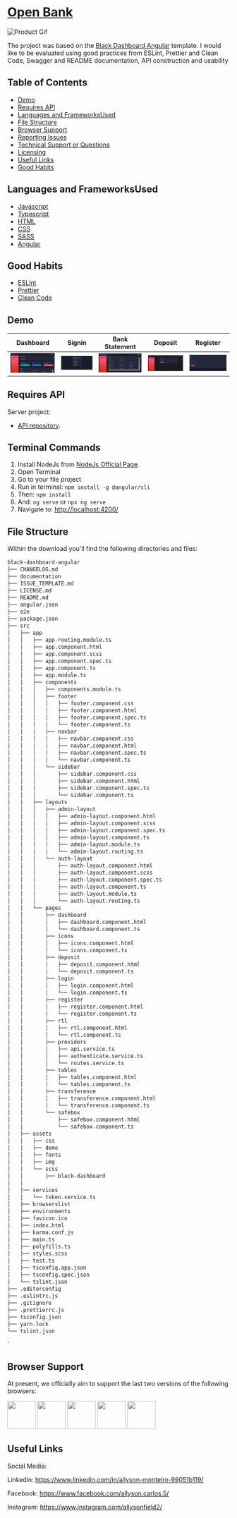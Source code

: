# [Open Bank](http://localhost:4200?ref=bda-readme) 





![Product Gif](https://raw.githubusercontent.com/allysonfield/public-assets/master/gifs/20201124_160303.gif)



The project was based on the [Black Dashboard Angular](https://www.creative-tim.com/product/black-dashboard-angular#) template. I would like to be evaluated using good practices from ESLint, Prettier and Clean Code, Swagger and README documentation, API construction and usability




## Table of Contents

<!-- * [Versions](#versions) -->
* [Demo](#demo)
* [Requires API](#requires-api)
* [Languages and Frameworks ​​Used](#languages-and-frameworks-used)
* [File Structure](#file-structure)
* [Browser Support](#browser-support)
* [Reporting Issues](#reporting-issues)
* [Technical Support or Questions](#technical-support-or-questions)
* [Licensing](#licensing)
* [Useful Links](#useful-links)
* [Good Habits](#good-habits)

## Languages and Frameworks ​​Used 

* [Javascript](https://developer.mozilla.org/pt-BR/docs/Web/JavaScript)
* [Typescript](https://www.typescriptlang.org/docs/)
* [HTML](https://devdocs.io/html/)
* [CSS](https://devdocs.io/css/)
* [SASS](https://sass-lang.com/documentation)
* [Angular](https://angular.io/docs)

## Good Habits

* [ESLint](https://eslint.org/docs/user-guide/configuring)
* [Prettier](https://prettier.io/docs/en/options.html)
* [Clean Code](https://medium.com/mindorks/how-to-write-clean-code-lessons-learnt-from-the-clean-code-robert-c-martin-9ffc7aef870c)


<!-- ## Versions

[<img src="https://s3.amazonaws.com/creativetim_bucket/github/html.png" width="60" height="60" />](https://www.creative-tim.com/product/black-dashboard?ref=bda-readme)
[<img src="https://s3.amazonaws.com/creativetim_bucket/github/angular.png" width="60" height="60" />](https://www.creative-tim.com/product/black-dashboard-angular?ref=bda-readme)
[<img src="https://s3.amazonaws.com/creativetim_bucket/github/react.svg" width="60" height="60" />](https://www.creative-tim.com/product/black-dashboard-react?ref=bda-readme)
[<img src="https://s3.amazonaws.com/creativetim_bucket/github/vuejs.png" width="60" height="60" />](https://www.creative-tim.com/product/vue-black-dashboard?ref=bda-readme) -->



## Demo

| Dashboard | Signin | Bank Statement | Deposit | Register |
| --- | --- | --- | --- | --- |
| [![Start page](https://raw.githubusercontent.com/allysonfield/public-assets/master/gifs/dashboard.gif?raw=true)](http://localhost:4200/#/dashboard) | [![Signin page](https://raw.githubusercontent.com/allysonfield/public-assets/master/gifs/login.gif?raw=true)](http://localhost:4200/#/login) | [![Bank Statement page ](https://raw.githubusercontent.com/allysonfield/public-assets/master/gifs/statement.gif?raw=true)](http://localhost:4200/#/tables) | [![Deposit Page](https://raw.githubusercontent.com/allysonfield/public-assets/master/gifs/deposit.gif?raw=true)](http://localhost:4200/#/deposit) | [![Register page](https://raw.githubusercontent.com/allysonfield/public-assets/master/gifs/register.gif?raw=true)](http://localhost:4200/#/register)



## Requires API

Server project:

- [API repository](https://github.com/allysonfield/openbank-server?ref=bda-readme).

## Terminal Commands

1. Install NodeJs from [NodeJs Official Page](https://nodejs.org/en).
2. Open Terminal
3. Go to your file project
4. Run in terminal: ```npm install -g @angular/cli```
5. Then: ```npm install```
6. And: ```ng serve``` or ```npx ng serve```
7. Navigate to: [http://localhost:4200/](http://localhost:4200/)

## File Structure

Within the download you'll find the following directories and files:

```
black-dashboard-angular
├── CHANGELOG.md
├── documentation
├── ISSUE_TEMPLATE.md
├── LICENSE.md
├── README.md
├── angular.json
├── e2e
├── package.json
├── src
│   ├── app
│   │   ├── app-routing.module.ts
│   │   ├── app.component.html
│   │   ├── app.component.scss
│   │   ├── app.component.spec.ts
│   │   ├── app.component.ts
│   │   ├── app.module.ts
│   │   ├── components
│   │   │   ├── components.module.ts
│   │   │   ├── footer
│   │   │   │   ├── footer.component.css
│   │   │   │   ├── footer.component.html
│   │   │   │   ├── footer.component.spec.ts
│   │   │   │   └── footer.component.ts
│   │   │   ├── navbar
│   │   │   │   ├── navbar.component.css
│   │   │   │   ├── navbar.component.html
│   │   │   │   ├── navbar.component.spec.ts
│   │   │   │   └── navbar.component.ts
│   │   │   └── sidebar
│   │   │       ├── sidebar.component.css
│   │   │       ├── sidebar.component.html
│   │   │       ├── sidebar.component.spec.ts
│   │   │       └── sidebar.component.ts
│   │   ├── layouts
│   │   │   ├── admin-layout
│   │   │   │   ├── admin-layout.component.html
│   │   │   │   ├── admin-layout.component.scss
│   │   │   │   ├── admin-layout.component.spec.ts
│   │   │   │   ├── admin-layout.component.ts
│   │   │   │   ├── admin-layout.module.ts
│   │   │   │   └── admin-layout.routing.ts
│   │   │   └── auth-layout
│   │   │       ├── auth-layout.component.html
│   │   │       ├── auth-layout.component.scss
│   │   │       ├── auth-layout.component.spec.ts
│   │   │       ├── auth-layout.component.ts
│   │   │       ├── auth-layout.module.ts
│   │   │       └── auth-layout.routing.ts
│   │   └── pages
│   │       ├── dashboard
│   │       │   ├── dashboard.component.html
│   │       │   └── dashboard.component.ts
│   │       ├── icons
│   │       │   ├── icons.component.html
│   │       │   └── icons.component.ts
│   │       ├── deposit
│   │       │   ├── deposit.component.html
│   │       │   └── deposit.component.ts
│   │       ├── login
│   │       │   ├── login.component.html
│   │       │   └── login.component.ts
│   │       ├── register
│   │       │   ├── register.component.html
│   │       │   └── register.component.ts
│   │       ├── rtl
│   │       │   ├── rtl.component.html
│   │       │   └── rtl.component.ts
│   │       ├── providers
│   │       │   ├── api.service.ts
│   │       │   ├── authenticate.service.ts
│   │       │   └── routes.service.ts
│   │       ├── tables
│   │       │   ├── tables.component.html
│   │       │   └── tables.component.ts
│   │       ├── transference
│   │       │   ├── transference.component.html
│   │       │   └── transference.component.ts
│   │       └── safebox
│   │           ├── safebox.component.html
│   │           └── safebox.component.ts
│   ├── assets
│   │   ├── css
│   │   ├── demo
│   │   ├── fonts
│   │   ├── img
│   │   └── scss
│   │       ├── black-dashboard
│   │
│   │── services
│   │   └── token.service.ts
│   ├── browserslist
│   ├── environments
│   ├── favicon.ico
│   ├── index.html
│   ├── karma.conf.js
│   ├── main.ts
│   ├── polyfills.ts
│   ├── styles.scss
│   ├── test.ts
│   ├── tsconfig.app.json
│   ├── tsconfig.spec.json
│   └── tslint.json
├── .editorconfig
├── .eslintrc.js
├── .gitignore
├── .prettierrc.js
├── tsconfig.json
├── yarn.lock
└── tslint.json
```
`
## Browser Support

At present, we officially aim to support the last two versions of the following browsers:

<img src="https://s3.amazonaws.com/creativetim_bucket/github/browser/chrome.png" width="64" height="64"> <img src="https://s3.amazonaws.com/creativetim_bucket/github/browser/firefox.png" width="64" height="64"> <img src="https://s3.amazonaws.com/creativetim_bucket/github/browser/edge.png" width="64" height="64"> <img src="https://s3.amazonaws.com/creativetim_bucket/github/browser/safari.png" width="64" height="64"> <img src="https://s3.amazonaws.com/creativetim_bucket/github/browser/opera.png" width="64" height="64">



## Useful Links

Social Media:

Linkedin: <https://www.linkedin.com/in/allyson-monteiro-99051b119/>

Facebook: <https://www.facebook.com/allyson.carlos.5/>

Instagram: <https://www.instagram.com/allysonfield2/>
